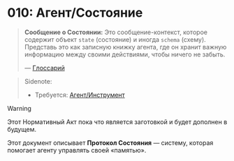 # 010: Агент/Состояние

> **Сообщение о Состоянии:** Это сообщение-контекст, которое содержит объект `state` (состояние) и иногда `schema` (схему). Представь это как записную книжку агента, где он хранит важную информацию между своими действиями, чтобы ничего не забыть.
>
> — [Глоссарий](./000_glossary.md)

> Sidenote:
>
> - Требуется: [Агент/Инструмент](./002_agent_tool.md)

> [!WARNING]
> Этот Нормативный Акт пока что является заготовкой и будет дополнен в будущем.

Этот документ описывает **Протокол Состояния** — систему, которая помогает агенту управлять своей «памятью».